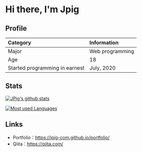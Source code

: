 # Hi there, I'm Jpig

## Profile

|Category|Information|
|:--|:--|
|Major|Web programming|
|Age|18|
|Started programming in earnest|July, 2020|

## Stats

[![JPig's github stats](https://github-readme-stats.vercel.app/api?username=jpig-com&count_private=true&show_icons=true&layout=compact)](https://github.com/jpig-com/v)

[![Most used Languages](https://github-readme-stats.vercel.app/api/top-langs/?username=jpig-com&layout=compact)](https://github.com/jpig-com/)

## Links

- Portfolio：https://jpig-com.github.io/portfolio/
- Qiita：https://qiita.com/
